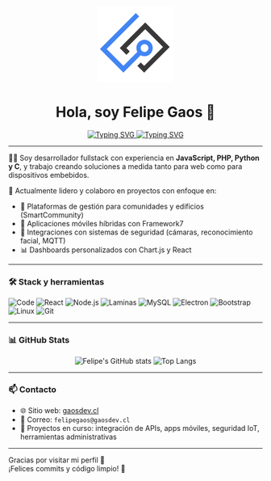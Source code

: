 <p align="center">
  <img src="assets/img/gd-logo-tr.png" width="150" alt="GaosDev Logo" />
</p>

<h1 align="center">Hola, soy Felipe Gaos 👋</h1>

<p align="center">
  <a href="https://gaosdev.cl" target="_blank">
    <img src="https://readme-typing-svg.herokuapp.com?font=Fira+Code&size=22&duration=2000&pause=1000&color=00C0FF&center=true&vCenter=true&multiline=true&width=600&height=70&lines=Fullstack+Developer" alt="Typing SVG" />
    <img src="https://readme-typing-svg.herokuapp.com?font=Fira+Code&size=22&duration=2000&pause=1000&color=00C0FF&center=true&vCenter=true&multiline=true&width=600&height=70&lines=JavaScript+%7C+PHP+%7C+Python" alt="Typing SVG" />
  </a>
</p>

---

👨‍💻 Soy desarrollador fullstack con experiencia en **JavaScript, PHP, Python y C**, y trabajo creando soluciones a medida tanto para web como para dispositivos embebidos.

🚀 Actualmente lidero y colaboro en proyectos con enfoque en:
- 🏢 Plataformas de gestión para comunidades y edificios (SmartCommunity)
- 📱 Aplicaciones móviles híbridas con Framework7
- 🔐 Integraciones con sistemas de seguridad (cámaras, reconocimiento facial, MQTT)
- 📊 Dashboards personalizados con Chart.js y React

---

### 🛠️ Stack y herramientas

![Code](https://img.shields.io/badge/code-JS%20%7C%20PHP%20%7C%20Python-informational?style=flat&logo=codepen)
![React](https://img.shields.io/badge/-React-20232A?logo=react&logoColor=61DAFB)
![Node.js](https://img.shields.io/badge/-Node.js-339933?logo=node.js&logoColor=white)
![Laminas](https://img.shields.io/badge/-Laminas-informational?logo=php)
![MySQL](https://img.shields.io/badge/-MySQL-4479A1?logo=mysql&logoColor=white)
![Electron](https://img.shields.io/badge/-Electron-2C2E3B?logo=electron)
![Bootstrap](https://img.shields.io/badge/-Bootstrap-563D7C?logo=bootstrap)
![Linux](https://img.shields.io/badge/-Linux-FCC624?logo=linux&logoColor=black)
![Git](https://img.shields.io/badge/-Git-F05032?logo=git&logoColor=white)

---

### 📊 GitHub Stats

<p align="center">
  <img src="https://github-readme-stats.vercel.app/api?username=felipegaos&show_icons=true&theme=github_dark&hide=stars&count_private=true" alt="Felipe's GitHub stats" width="450" />
  <img src="https://github-readme-stats.vercel.app/api/top-langs/?username=felipegaos&layout=compact&theme=github_dark" alt="Top Langs" width="300"/>
</p>

---

### 📫 Contacto

- 🌐 Sitio web: [gaosdev.cl](https://gaosdev.cl)
- 📧 Correo: `felipegaos@gaosdev.cl`
- 💼 Proyectos en curso: integración de APIs, apps móviles, seguridad IoT, herramientas administrativas

---

Gracias por visitar mi perfil 🙌  
¡Felices commits y código limpio! 🚀
